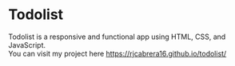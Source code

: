 # Todolist
Todolist is a responsive and functional app using HTML, CSS, and JavaScript.<br>
You can visit my project here https://rjcabrera16.github.io/todolist/
